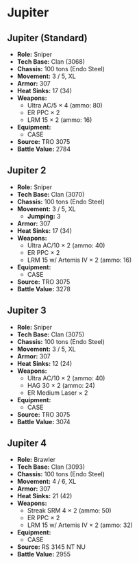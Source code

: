 # Jupiter
## Jupiter (Standard)
- **Role:** Sniper
- **Tech Base:** Clan (3068)
- **Chassis:** 100 tons (Endo Steel)
- **Movement:** 3 / 5, XL
- **Armor:** 307
- **Heat Sinks:** 17 (34)
- **Weapons:**
  - Ultra AC/5 × 4 (ammo: 80)
  - ER PPC × 2
  - LRM 15 × 2 (ammo: 16)
- **Equipment:**
  - CASE
- **Source:** TRO 3075
- **Battle Value:** 2784

## Jupiter 2
- **Role:** Sniper
- **Tech Base:** Clan (3070)
- **Chassis:** 100 tons (Endo Steel)
- **Movement:** 3 / 5, XL
  - **Jumping:** 3
- **Armor:** 307
- **Heat Sinks:** 17 (34)
- **Weapons:**
  - Ultra AC/10 × 2 (ammo: 40)
  - ER PPC × 2
  - LRM 15 w/ Artemis IV × 2 (ammo: 16)
- **Equipment:**
  - CASE
- **Source:** TRO 3075
- **Battle Value:** 3278

## Jupiter 3
- **Role:** Sniper
- **Tech Base:** Clan (3075)
- **Chassis:** 100 tons (Endo Steel)
- **Movement:** 3 / 5, XL
- **Armor:** 307
- **Heat Sinks:** 12 (24)
- **Weapons:**
  - Ultra AC/10 × 2 (ammo: 40)
  - HAG 30 × 2 (ammo: 24)
  - ER Medium Laser × 2
- **Equipment:**
  - CASE
- **Source:** TRO 3075
- **Battle Value:** 3074

## Jupiter 4
- **Role:** Brawler
- **Tech Base:** Clan (3093)
- **Chassis:** 100 tons (Endo Steel)
- **Movement:** 4 / 6, XL
- **Armor:** 307
- **Heat Sinks:** 21 (42)
- **Weapons:**
  - Streak SRM 4 × 2 (ammo: 50)
  - ER PPC × 2
  - LRM 15 w/ Artemis IV × 2 (ammo: 32)
- **Equipment:**
  - CASE
- **Source:** RS 3145 NT NU
- **Battle Value:** 2955

